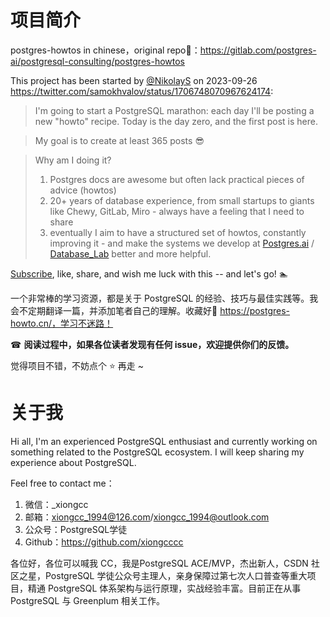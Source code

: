 # 项目简介

postgres-howtos in chinese，original repo🔗：https://gitlab.com/postgres-ai/postgresql-consulting/postgres-howtos

This project has been started by [@NikolayS]() on 2023-09-26 https://twitter.com/samokhvalov/status/1706748070967624174:

> I'm going to start a PostgreSQL marathon: each day I'll be posting a new "howto" recipe. Today is the day zero, and the first post is here.

> My goal is to create at least 365 posts 😎

> Why am I doing it?
>
> 1. Postgres docs are awesome but often lack practical pieces of advice (howtos)
> 2. 20+ years of database experience, from small startups to giants like Chewy, GitLab, Miro - always have a feeling that I need to share
> 3. eventually I aim to have a structured set of howtos, constantly improving it - and make the systems we develop at [Postgres.ai](https://Postgres.ai) / [Database_Lab](https://twitter.com/Database_Lab) better and more helpful.

[Subscribe](https://twitter.com/samokhvalov/status/1706748070967624174), like, share, and wish me luck with this -- and let's go! 🏊

一个非常棒的学习资源，都是关于 PostgreSQL 的经验、技巧与最佳实践等。我会不定期翻译一篇，并添加笔者自己的理解。收藏好🔗 https://postgres-howto.cn/，学习不迷路！

☎ **阅读过程中，如果各位读者发现有任何 issue，欢迎提供你们的反馈。**

觉得项目不错，不妨点个 ⭐️ 再走 ~

# 关于我

Hi all, I'm an experienced PostgreSQL enthusiast and currently working on something related to the PostgreSQL ecosystem. I will keep sharing my experience about PostgreSQL. 

Feel free to contact me：

1. 微信：_xiongcc
2. 邮箱：xiongcc_1994@126.com/xiongcc_1994@outlook.com
3. 公众号：PostgreSQL学徒
4. Github：https://github.com/xiongcccc

各位好，各位可以喊我 CC，我是PostgreSQL ACE/MVP，杰出新人，CSDN 社区之星，PostgreSQL 学徒公众号主理人，亲身保障过第七次人口普查等重大项目，精通 PostgreSQL 体系架构与运行原理，实战经验丰富。目前正在从事 PostgreSQL 与 Greenplum 相关工作。

